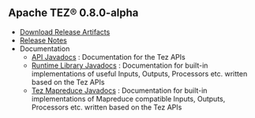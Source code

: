 <!--
   Licensed to the Apache Software Foundation (ASF) under one or more
   contributor license agreements.  See the NOTICE file distributed with
   this work for additional information regarding copyright ownership.
   The ASF licenses this file to You under the Apache License, Version 2.0
   (the "License"); you may not use this file except in compliance with
   the License.  You may obtain a copy of the License at

       http://www.apache.org/licenses/LICENSE-2.0

   Unless required by applicable law or agreed to in writing, software
   distributed under the License is distributed on an "AS IS" BASIS,
   WITHOUT WARRANTIES OR CONDITIONS OF ANY KIND, either express or implied.
   See the License for the specific language governing permissions and
   limitations under the License.
-->

<head><title>Apache TEZ&reg; 0.8.0-alpha</title></head>

Apache TEZ&reg; 0.8.0-alpha
----------------------

- [Download Release Artifacts](http://archive.apache.org/dist/tez/0.8.0-alpha/)
- [Release Notes](0.8.0-alpha/release-notes.txt)
- Documentation
    - [API Javadocs](0.8.0-alpha/tez-api-javadocs/index.html) : Documentation for the Tez APIs
    - [Runtime Library Javadocs](0.8.0-alpha/tez-runtime-library-javadocs/index.html) : Documentation for built-in implementations of useful Inputs, Outputs, Processors etc. written based on the Tez APIs 
    - [Tez Mapreduce Javadocs](0.8.0-alpha/tez-mapreduce-javadocs/index.html) : Documentation for built-in implementations of Mapreduce compatible Inputs, Outputs, Processors etc. written based on the Tez APIs 

